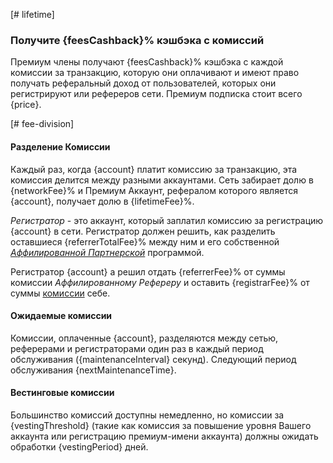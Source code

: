 [# lifetime]
### Получите {feesCashback}% кэшбэка с комиссий

Премиум члены получают {feesCashback}% кэшбэка с каждой комиссии за транзакцию, которую они оплачивают и имеют право получать реферальный доход от пользователей, которых они регистрируют или рефереров сети. Премиум подписка стоит всего {price}.

[# fee-division]
#### Разделение Комиссии

Каждый раз, когда {account} платит комиссию за транзакцию, эта комиссия делится между разными аккаунтами. Сеть забирает долю в {networkFee}% и Премиум Аккаунт, рефералом которого является {account}, получает долю в {lifetimeFee}%.

*Регистратор* - это аккаунт, который заплатил комиссию за регистрацию {account} в сети. Регистратор должен решить, как разделить оставшиеся {referrerTotalFee}% между ним и его собственной *[Аффилированной Партнерской](https://how.localcoin.iss/en/latest/user_guide/accounts/referral.html)* программой.

Регистратор {account} а решил отдать {referrerFee}% от суммы комиссии *Аффилированному Рефереру* и оставить {registrarFee}% от суммы [комиссии](/explorer/fees) себе.


#### Ожидаемые комиссии

Комиссии, оплаченные {account}, разделяются между сетью, реферерами и регистраторами один раз в каждый период обслуживания ({maintenanceInterval} секунд). Следующий период обслуживания {nextMaintenanceTime}.

#### Вестинговые комиссии

Большинство комиссий доступны немедленно, но комиссии за {vestingThreshold} (такие как комиссия за повышение уровня Вашего аккаунта или регистрацию премиум-имени аккаунта) должны ожидать обработки {vestingPeriod} дней.
